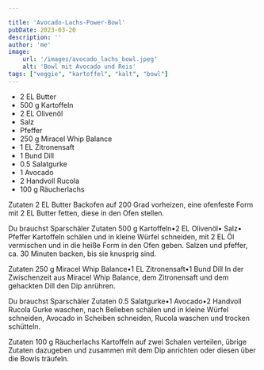 ```yaml
---

title: 'Avocado-Lachs-Power-Bowl'
pubDate: 2023-03-20
description: ''
author: 'me'
image:
    url: '/images/avocado_lachs_bowl.jpeg'
    alt: 'Bowl mit Avocado und Reis'
tags: ["veggie", "kartoffel", "kalt", "bowl"]
---
```

* 2 EL Butter
* 500 g Kartoffeln
* 2 EL Olivenöl
* Salz
* Pfeffer
* 250 g Miracel Whip Balance
* 1 EL Zitronensaft
* 1 Bund Dill
* 0.5 Salatgurke
* 1 Avocado
* 2 Handvoll Rucola
* 100 g Räucherlachs


Zutaten
2 EL Butter
Backofen auf 200 Grad vorheizen, eine ofenfeste Form mit 2 EL Butter fetten, diese in den Ofen stellen.

Du brauchst
Sparschäler
Zutaten
500 g Kartoffeln•2 EL Olivenöl• Salz• Pfeffer
Kartoffeln schälen und in kleine Würfel schneiden, mit 2 EL Öl vermischen und in die heiße Form in den Ofen geben. Salzen und pfeffer, ca. 30 Minuten backen, bis sie knusprig sind.

Zutaten
250 g Miracel Whip Balance•1 EL Zitronensaft•1 Bund Dill
In der Zwischenzeit aus Miracel Whip Balance, dem Zitronensaft und dem gehackten Dill den Dip anrühren.

Du brauchst
Sparschäler
Zutaten
0.5 Salatgurke•1 Avocado•2 Handvoll Rucola
Gurke waschen, nach Belieben schälen und in kleine Würfel schneiden, Avocado in Scheiben schneiden, Rucola waschen und trocken schütteln.

Zutaten
100 g Räucherlachs
Kartoffeln auf zwei Schalen verteilen, übrige Zutaten dazugeben und zusammen mit dem Dip anrichten oder diesen über die Bowls träufeln.
